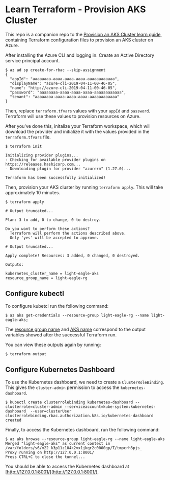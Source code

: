 # Learn Terraform - Provision AKS Cluster

This repo is a companion repo to the [Provision an AKS Cluster learn guide](https://learn.hashicorp.com/terraform/kubernetes/provision-aks-cluster), containing
Terraform configuration files to provision an AKS cluster on
Azure.

After installing the Azure CLI and logging in. Create an Active Directory service
principal account.

```shell
$ az ad sp create-for-rbac --skip-assignment
{
  "appId": "aaaaaaaa-aaaa-aaaa-aaaa-aaaaaaaaaaaa",
  "displayName": "azure-cli-2019-04-11-00-46-05",
  "name": "http://azure-cli-2019-04-11-00-46-05",
  "password": "aaaaaaaa-aaaa-aaaa-aaaa-aaaaaaaaaaaa",
  "tenant": "aaaaaaaa-aaaa-aaaa-aaaa-aaaaaaaaaaaa"
}
```

Then, replace `terraform.tfvars` values with your `appId` and `password`. 
Terraform will use these values to provision resources on Azure.

After you've done this, initalize your Terraform workspace, which will download 
the provider and initialize it with the values provided in the `terraform.tfvars` file.

```shell
$ terraform init

Initializing provider plugins...
- Checking for available provider plugins on https://releases.hashicorp.com...
- Downloading plugin for provider "azurerm" (1.27.0)...

Terraform has been successfully initialized!
```


Then, provision your AKS cluster by running `terraform apply`. This will 
take approximately 10 minutes.

```shell
$ terraform apply

# Output truncated...

Plan: 3 to add, 0 to change, 0 to destroy.

Do you want to perform these actions?
  Terraform will perform the actions described above.
  Only 'yes' will be accepted to approve.

# Output truncated...

Apply complete! Resources: 3 added, 0 changed, 0 destroyed.

Outputs:

kubernetes_cluster_name = light-eagle-aks
resource_group_name = light-eagle-rg
```

## Configure kubectl

To configure kubetcl run the following command:

```shell
$ az aks get-credentials --resource-group light-eagle-rg --name light-eagle-aks;
```

The
[resource group name](https://github.com/hashicorp/learn-terraform-provision-aks-cluster/blob/master/aks-cluster.tf#L16)
and [AKS name](https://github.com/hashicorp/learn-terraform-provision-aks-cluster/blob/master/aks-cluster.tf#L25)
 correspond to the output variables showed after the successful Terraform run.

You can view these outputs again by running:

```shell
$ terraform output
```

## Configure Kubernetes Dashboard

To use the Kubernetes dashboard, we need to create a `ClusterRoleBinding`. This
gives the `cluster-admin` permission to access the `kubernetes-dashboard`.

```shell
$ kubectl create clusterrolebinding kubernetes-dashboard --clusterrole=cluster-admin --serviceaccount=kube-system:kubernetes-dashboard  --user=clusterUser
clusterrolebinding.rbac.authorization.k8s.io/kubernetes-dashboard created
```

Finally, to access the Kubernetes dashboard, run the following command:

```shell
$ az aks browse --resource-group light-eagle-rg --name light-eagle-aks
Merged "light-eagle-aks" as current context in /var/folders/s6/m22_k3p11z104k2vx1jkqr2c0000gp/T/tmpcrh3pjs_
Proxy running on http://127.0.0.1:8001/
Press CTRL+C to close the tunnel...
```

 You should be able to access the Kubernetes dashboard at [http://127.0.0.1:8001/](http://127.0.0.1:8001/).
